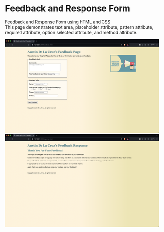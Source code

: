 # Feedback and Response Form
<p>Feedback and Response Form using HTML and CSS<br>
This page demonstrates text area, placeholder attribute, pattern attribute, required attribute, option selected attribute, and method attribute.</p>
<img src="feedbackss.png" alt="Feedback Page Screenshot">
<img src="responsess.png" alt="Response Page Screenshot">